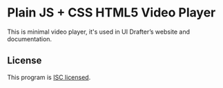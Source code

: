 # Plain JS + CSS HTML5 Video Player
This is minimal video player, it's used in UI Drafter’s website and documentation.

## License
This program is [ISC licensed](../LICENSE).
